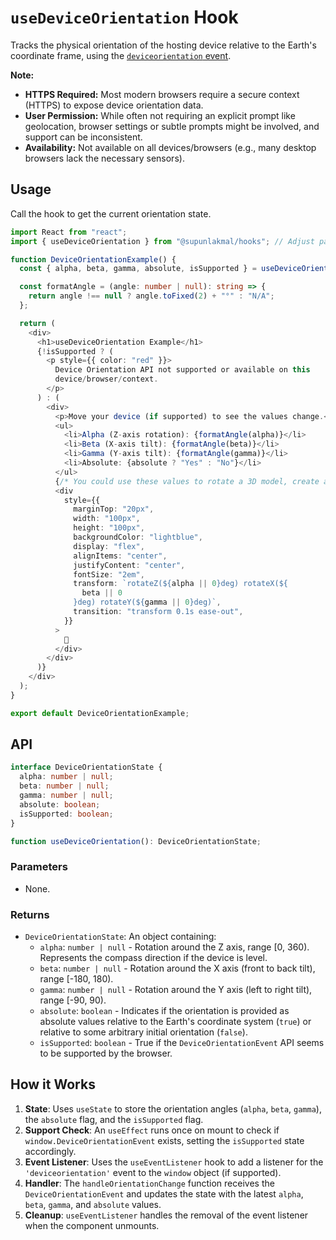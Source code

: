 # `useDeviceOrientation` Hook

Tracks the physical orientation of the hosting device relative to the Earth's coordinate frame, using the [`deviceorientation` event](https://developer.mozilla.org/en-US/docs/Web/API/Window/deviceorientation_event).

**Note:**

- **HTTPS Required:** Most modern browsers require a secure context (HTTPS) to expose device orientation data.
- **User Permission:** While often not requiring an explicit prompt like geolocation, browser settings or subtle prompts might be involved, and support can be inconsistent.
- **Availability:** Not available on all devices/browsers (e.g., many desktop browsers lack the necessary sensors).

## Usage

Call the hook to get the current orientation state.

```typescript
import React from "react";
import { useDeviceOrientation } from "@supunlakmal/hooks"; // Adjust path

function DeviceOrientationExample() {
  const { alpha, beta, gamma, absolute, isSupported } = useDeviceOrientation();

  const formatAngle = (angle: number | null): string => {
    return angle !== null ? angle.toFixed(2) + "°" : "N/A";
  };

  return (
    <div>
      <h1>useDeviceOrientation Example</h1>
      {!isSupported ? (
        <p style={{ color: "red" }}>
          Device Orientation API not supported or available on this
          device/browser/context.
        </p>
      ) : (
        <div>
          <p>Move your device (if supported) to see the values change.</p>
          <ul>
            <li>Alpha (Z-axis rotation): {formatAngle(alpha)}</li>
            <li>Beta (X-axis tilt): {formatAngle(beta)}</li>
            <li>Gamma (Y-axis tilt): {formatAngle(gamma)}</li>
            <li>Absolute: {absolute ? "Yes" : "No"}</li>
          </ul>
          {/* You could use these values to rotate a 3D model, create a compass, etc. */}
          <div
            style={{
              marginTop: "20px",
              width: "100px",
              height: "100px",
              backgroundColor: "lightblue",
              display: "flex",
              alignItems: "center",
              justifyContent: "center",
              fontSize: "2em",
              transform: `rotateZ(${alpha || 0}deg) rotateX(${
                beta || 0
              }deg) rotateY(${gamma || 0}deg)`,
              transition: "transform 0.1s ease-out",
            }}
          >
            🧭
          </div>
        </div>
      )}
    </div>
  );
}

export default DeviceOrientationExample;
```

## API

```typescript
interface DeviceOrientationState {
  alpha: number | null;
  beta: number | null;
  gamma: number | null;
  absolute: boolean;
  isSupported: boolean;
}

function useDeviceOrientation(): DeviceOrientationState;
```

### Parameters

- None.

### Returns

- `DeviceOrientationState`: An object containing:
  - `alpha`: `number | null` - Rotation around the Z axis, range [0, 360). Represents the compass direction if the device is level.
  - `beta`: `number | null` - Rotation around the X axis (front to back tilt), range [-180, 180).
  - `gamma`: `number | null` - Rotation around the Y axis (left to right tilt), range [-90, 90).
  - `absolute`: `boolean` - Indicates if the orientation is provided as absolute values relative to the Earth's coordinate system (`true`) or relative to some arbitrary initial orientation (`false`).
  - `isSupported`: `boolean` - True if the `DeviceOrientationEvent` API seems to be supported by the browser.

## How it Works

1.  **State**: Uses `useState` to store the orientation angles (`alpha`, `beta`, `gamma`), the `absolute` flag, and the `isSupported` flag.
2.  **Support Check**: An `useEffect` runs once on mount to check if `window.DeviceOrientationEvent` exists, setting the `isSupported` state accordingly.
3.  **Event Listener**: Uses the `useEventListener` hook to add a listener for the `'deviceorientation'` event to the `window` object (if supported).
4.  **Handler**: The `handleOrientationChange` function receives the `DeviceOrientationEvent` and updates the state with the latest `alpha`, `beta`, `gamma`, and `absolute` values.
5.  **Cleanup**: `useEventListener` handles the removal of the event listener when the component unmounts.
